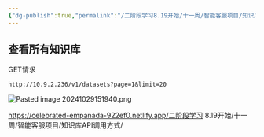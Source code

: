 ```yaml
---
{"dg-publish":true,"permalink":"/二阶段学习8.19开始/十一周/智能客服项目/知识库API调用方式/"}
---
```


## 查看所有知识库

GET请求
```http
http://10.9.2.236/v1/datasets?page=1&limit=20
```

![Pasted image 20241029151940.png](/img/user/%E5%9B%BE%E7%89%87%E5%AD%98%E5%82%A8/Pasted%20image%2020241029151940.png)

https://celebrated-empanada-922ef0.netlify.app/二阶段学习 8.19开始/十一周/智能客服项目/知识库API调用方式/
